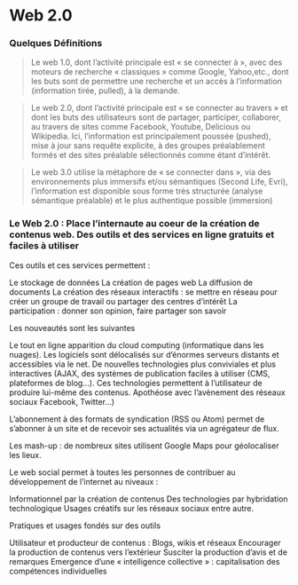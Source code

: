# Web 2.0 

### Quelques Définitions

> Le web 1.0, dont l’activité principale est « se connecter à », avec des moteurs de recherche « classiques » comme Google, Yahoo,etc., dont les buts sont de permettre une recherche et un accès à l’information (information tirée, pulled), à la demande.


> Le web 2.0, dont l’activité principale est « se connecter au travers » et dont les buts des utilisateurs sont de partager, participer, collaborer, au travers de sites comme Facebook, Youtube, Delicious ou Wikipedia. Ici, l’information est principalement poussée (pushed), mise à jour sans requête explicite, à des groupes préalablement formés et des sites préalable sélectionnés comme étant d’intérêt.


> Le web 3.0 utilise la métaphore de « se connecter dans », via des environnements plus immersifs et/ou sémantiques (Second Life, Evri), l’information est disponible sous forme très structurée (analyse sémantique préalable) et le plus authentique possible (immersion)

### Le Web 2.0 : Place l’internaute au coeur de la création de contenus web. Des outils et des services en ligne gratuits et faciles à utiliser


Ces outils et ces services permettent :

Le stockage de données
La création de pages web
La diffusion de documents
La création des réseaux interactifs : se mettre en réseau pour créer un groupe de travail ou partager des centres d’intérêt
La participation : donner son opinion, faire partager son savoir

Les nouveautés sont les suivantes

Le tout en ligne apparition du cloud computing (informatique dans les nuages). Les logiciels sont délocalisés sur d’énormes serveurs distants et accessibles via le net.
De nouvelles technologies plus conviviales et plus interactives (AJAX, des systèmes de publication faciles à utiliser (CMS, plateformes de blog…). Ces technologies permettent à l’utilisateur de produire lui-même des contenus. Apothéose avec l’avènement des réseaux sociaux Facebook, Twitter…)

L’abonnement à des formats de syndication (RSS ou Atom) permet de s’abonner à un site et de recevoir ses actualités via un agrégateur de flux.

Les mash-up : de nombreux sites utilisent Google Maps pour géolocaliser les lieux.
 
Le web social permet à toutes les personnes de contribuer au développement de l’internet au niveaux :

Informationnel par la création de contenus
Des technologies par hybridation technologique
Usages créatifs sur les réseaux sociaux entre autre.

Pratiques et usages fondés sur des outils

Utilisateur et producteur de contenus : Blogs, wikis et réseaux
Encourager la production de contenus vers l’extérieur
Susciter la production d’avis et de remarques
Emergence d’une « intelligence collective » : capitalisation des compétences individuelles
